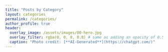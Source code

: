 ```yaml
---
title: "Posts by Category"
layout: categories
permalink: /categories/
author_profile: true
header:
  overlay_image: /assets/images/00-hero.jpg
  overlay_filter: rgba(0, 0, 0, 0.8) # same as adding an opacity of 0.5 to a black background
  caption: "Photo credit: [**AI-Generated**](https://chatgpt.com/)"
---
```

